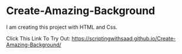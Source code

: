 # Create-Amazing-Background
I am creating this project with HTML and Css.


Click This Link To Try Out: https://scriptingwithsaad.github.io/Create-Amazing-Background/
